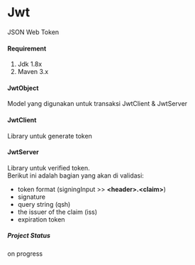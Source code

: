# Jwt
JSON Web Token

#### Requirement
<ol>
<li>Jdk 1.8x</li>
<li>Maven 3.x</li>
</ol>

#### JwtObject
Model yang digunakan untuk transaksi JwtClient & JwtServer

#### JwtClient
Library untuk generate token

#### JwtServer
Library untuk verified token.<br/>
Berikut ini adalah bagian yang akan di validasi:
<ul>
<li>token format (signingInput &gt;&gt; <b>&lt;header&gt;.&lt;claim&gt;</b>)</li>
<li>signature</li>
<li>query string (qsh)</li>
<li>the issuer of the claim (iss)</li>
<li>expiration token</li>
</ul>

##### Project Status
on progress
